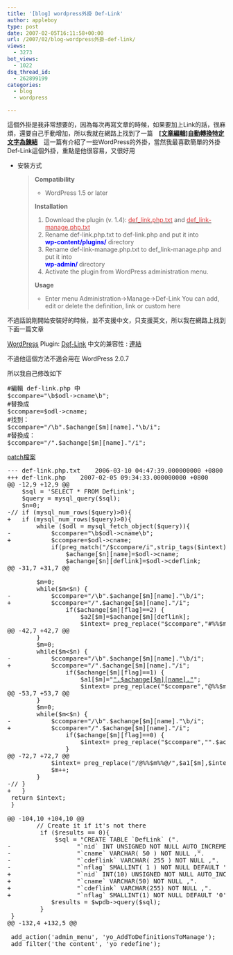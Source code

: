 ```yaml
---
title: '[blog] wordpress外掛 Def-Link'
author: appleboy
type: post
date: 2007-02-05T16:11:58+00:00
url: /2007/02/blog-wordpress外掛-def-link/
views:
  - 3273
bot_views:
  - 1022
dsq_thread_id:
  - 262899199
categories:
  - blog
  - wordpress

---
```

這個外掛是我非常想要的，因為每次再寫文章的時候，如果要加上Link的話，很麻煩，還要自己手動增加，所以我就在網路上找到了一篇　[**[文章編輯]自動轉換特定文字為鍊結**][1]　這一篇有介紹了一些WordPress的外掛，當然我最喜歡簡單的外掛Def-Link這個外掛，重點是他很容易，又很好用

<!--more-->

  * 安裝方式  
    > **Compatibility**
    > 
    >   * WordPress 1.5 or later
    > 
    > **Installation**
    > 
    >   1. Download the plugin (v. 1.4): <a href="http://www.bedeng.com/downloads/def-link.php.txt" target="_blank"><font color="#de3a3a">def_link.php.txt</font></a> and <a href="http://www.bedeng.com/downloads/def-link-manage.php.txt" target="_blank"><font color="#de3a3a">def_link-manage.php.txt</font></a>
    >   2. Rename def-link.php.txt to def-link.php and put it into <font color="#0000ff"><strong><br /> wp-content/plugins/</strong></font> directory
    >   3. Rename def-link-manage.php.txt to def_link-manage.php and put it into  
    >     <font color="#0000ff"><strong>wp-admin/ </strong></font>directory
    >   4. Activate the plugin from WordPress administration menu.
    > 
    > **Usage**
    > 
    >   * Enter menu Administration->Manage->Def-Link You can add, edit or delete the definition, link or custom here

不過話說剛開始安裝好的時候，並不支援中文，只支援英文，所以我在網路上找到下面一篇文章

<a title="http://wordpress.org/" style="cursor: help; border-bottom: #000000 1px dashed" href="http://wordpress.org/" target="_blank">WordPress</a> Plugin: <a title="http://riyo.bedeng.com/2006/02/23/wp-plugin-def-link/" style="cursor: help; border-bottom: #000000 1px dashed" href="http://riyo.bedeng.com/2006/02/23/wp-plugin-def-link/" target="_blank">Def-Link</a> 中文的兼容性 : [連結][2]

不過他這個方法不適合用在 WordPress 2.0.7

所以我自己修改如下

<pre class="brush: php; title: ; notranslate" title="">#編輯 def-link.php 中
$ccompare="\b$odl->cname\b";
#替換成
$ccompare=$odl->cname;
#找到：
$ccompare="/\b".$achange[$m][name]."\b/i";
#替換成：
$ccompare="/".$achange[$m][name]."/i";
</pre>

[patch檔案][3] 

<pre class="brush: diff; title: ; notranslate" title="">--- def-link.php.txt	2006-03-10 04:47:39.000000000 +0800
+++ def-link.php	2007-02-05 09:34:33.000000000 +0800
@@ -12,9 +12,9 @@
 	$sql = 'SELECT * FROM DefLink';
 	$query = mysql_query($sql);
 	$n=0; 
-//	if (mysql_num_rows($query)>0){
+	if (mysql_num_rows($query)>0){
 		while ($odl = mysql_fetch_object($query)){
-			$ccompare="\b$odl->cname\b";
+			$ccompare=$odl->cname;
 			if(preg_match("/$ccompare/i",strip_tags($intext))) {
 				$achange[$n][name]=$odl->cname;
 				$achange[$n][deflink]=$odl->cdeflink;
@@ -31,7 +31,7 @@
 	
 		$m=0;
 		while($m<$n) {
-			$ccompare="/\b".$achange[$m][name]."\b/i";	
+			$ccompare="/".$achange[$m][name]."/i";	
 				if($achange[$m][flag]==2) {
 					$a2[$m]=$achange[$m][deflink];
 					$intext= preg_replace("$ccompare","#%%$m%%#",$intext);
@@ -42,7 +42,7 @@
 		}	
 		$m=0;
 		while($m<$n) {
-			$ccompare="/\b".$achange[$m][name]."\b/i";	
+			$ccompare="/".$achange[$m][name]."/i";	
 				if($achange[$m][flag]==1) {
 					$a1[$m]="<a href=\"".$achange[$m][deflink]."\" target=\"_blank\">".$achange[$m][name]."</a>";
 					$intext= preg_replace("$ccompare","@%%$m%%@",$intext);
@@ -53,7 +53,7 @@
 		}	
 		$m=0;
 		while($m<$n) {
-			$ccompare="/\b".$achange[$m][name]."\b/i";	
+			$ccompare="/".$achange[$m][name]."/i";	
 				if($achange[$m][flag]==0) {
 					$intext= preg_replace("$ccompare","<a style=\"border-bottom: 1px dashed #000000; cursor: help;\" title=\"".$achange[$m][deflink]."\">".$achange[$m][name]."</a>",$intext);
 				}
@@ -72,7 +72,7 @@
 			$intext= preg_replace("/@%%$m%%@/",$a1[$m],$intext);			
 			$m++;
 		} 	
-//	}
+	}
 return $intext;
 }
 
@@ -104,10 +104,10 @@
 		// Create it if it's not there
         if ($results == 0){
             $sql = "CREATE TABLE `DefLink` (".
-				   "`nid` INT UNSIGNED NOT NULL AUTO_INCREMENT PRIMARY KEY ,".
-				   "`cname` VARCHAR( 50 ) NOT NULL ,".
-				   "`cdeflink` VARCHAR( 255 ) NOT NULL ,".
-				   "`nflag` SMALLINT( 1 ) NOT NULL DEFAULT '0')";
+				   "`nid` INT(10) UNSIGNED NOT NULL AUTO_INCREMENT ,".
+				   "`cname` VARCHAR(50) NOT NULL ,".
+				   "`cdeflink` VARCHAR(255) NOT NULL ,".
+				   "`nflag` SMALLINT(1) NOT NULL DEFAULT '0', PRIMARY KEY (nid)) TYPE=InnoDB";
 			$results = $wpdb->query($sql);
         }
 }
@@ -132,4 +132,5 @@
 
 add_action('admin_menu', 'yo_AddToDefinitionsToManage');
 add_filter('the_content', 'yo_redefine');
</pre>

 [1]: http://www.robbin.cc/vb/showthread.php?t=103
 [2]: http://www.68age.com/blog/?p=107
 [3]: http://blog.wu-boy.com/diff-def-link.patch.txt
